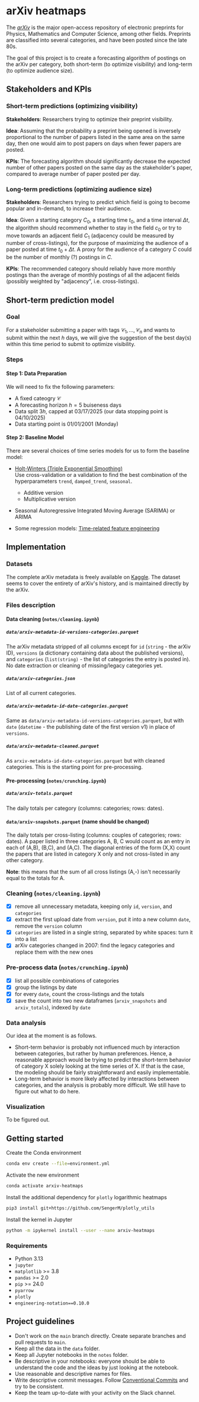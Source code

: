 # arXiv heatmaps

The _[arXiv](https://arxiv.org)_ is the major open-access repository of electronic preprints for Physics, Mathematics and Computer Science, among other fields.  Preprints are classified into several categories, and have been posted since the late 80s.

The goal of this project is to create a forecasting algorithm of postings on the arXiv per category, both short-term (to optimize visibility) and long-term (to optimize audience size).


## Stakeholders and KPIs
### Short-term predictions (optimizing visibility)
**Stakeholders**: Researchers trying to optimize their preprint visibility.

**Idea**: Assuming that the probability a preprint being opened is inversely proportional to the number of papers listed in the same area on the same day, then one would aim to post papers on days when fewer papers are posted.

**KPIs**: The forecasting algorithm should significantly decrease the expected number of other papers posted on the same day as the stakeholder's paper, compared to average number of paper posted per day.


### Long-term predictions (optimizing audience size)
**Stakeholders**: Researchers trying to predict which field is going to become popular and in-demand, to increase their audience.

**Idea**: Given a starting category $C_0$, a starting time $t_0$, and a time interval $\Delta t$, the algorithm should recommend whether to stay in the field $c_0$ or try to move towards an adjacent field $C_1$ (adjacency could be measured by number of cross-listings), for the purpose of maximizing the audience of a paper posted at time $t_0 + \Delta t$.  A proxy for the audience of a category $C$ could be the number of monthly (?) postings in $C$.

**KPIs**: The recommended category should reliably have more monthly postings than the average of monthly postings of all the adjacent fields (possibly weighted by "adjacency", i.e. cross-listings).


## Short-term prediction model
### Goal

For a stakeholder submitting a paper with tags $\mathcal{C}_1,\dots,\mathcal{C}_n$ and wants to submit within the next $h$ days, we will give the suggestion of the best day(s) within this time period to submit to optimize visibility.

### Steps

#### Step 1: Data Preparation
We will need to fix the following parameters:
- A fixed cateogry $\mathcal{C}$
- A forecasting horizon $h=5$ buiseness days
- Data split $3h$, capped at 03/17/2025 (our data stopping point is 04/10/2025)
- Data starting point is 01/01/2001 (Monday)

#### Step 2: Baseline Model
There are several choices of time series models for us to form the baseline model:
- [Holt-Winters (Triple Exponential Smoothing)](https://www.statsmodels.org/devel/generated/statsmodels.tsa.holtwinters.ExponentialSmoothing.html)  
    Use cross-validation or a validation to find the best combination of the hyperparameters `trend`, `damped_trend`, `seasonal`.  
    - Additive version
    - Multiplicative version

- Seasonal Autoregressive Integrated Moving Average (SARIMA) or ARIMA
- Some regression models: [Time-related feature engineering](https://scikit-learn.org/stable/auto_examples/applications/plot_cyclical_feature_engineering.html#time-related-feature-engineering)


## Implementation

### Datasets
The complete arXiv metadata is freely available on [Kaggle](https://www.kaggle.com/datasets/Cornell-University/arxiv/data).  The dataset seems to cover the entirety of arXiv's history, and is maintained directly by the arXiv.

### Files description
#### Data cleaning (`notes/cleaning.ipynb`)
##### `data/arxiv-metadata-id-versions-categories.parquet`
The arXiv metadata stripped of all columns except for `id` (`string` - the arXiv ID), `versions` (a dictionary containing data about the published versions), and `categories` (`list(string)` - the list of categories the entry is posted in).  No date extraction or cleaning of missing/legacy categories yet.

##### `data/arxiv-categories.json`
List of all current categories.

##### `data/arxiv-metadata-id-date-categories.parquet`
Same as `data/arxiv-metadata-id-versions-categories.parquet`, but with `date` (`datetime` - the publishing date of the first version v1) in place of `versions`.

##### `data/arxiv-metadata-cleaned.parquet`
As `arxiv-metadata-id-date-categories.parquet` but with cleaned categories.  This is the starting point for pre-processing.

#### Pre-processing (`notes/crunching.ipynb`)
##### `data/arxiv-totals.parquet`
The daily totals per category (columns: categories; rows: dates).

#### `data/arxiv-snapshots.parquet` (name should be changed)
The daily totals per cross-listing (columns: couples of categories; rows: dates).  A paper listed in three categories A, B, C would count as an entry in each of (A,B), (B,C), and (A,C).  The diagonal entries of the form (X,X) count the papers that are listed in category X only and not cross-listed in any other category.

**Note**: this means that the sum of all cross listings (A,-) isn't necessarily equal to the totals for A.

### Cleaning (`notes/cleaning.ipynb`)
- [x] remove all unnecessary metadata, keeping only `id`, `version`, and `categories`
- [x] extract the first upload date from `version`, put it into a new column `date`, remove the `version` column
- [x] `categories` are listed in a single string, separated by white spaces: turn it into a list
- [x] arXiv categories changed in 2007: find the legacy categories and replace them with the new ones

### Pre-process data (`notes/crunching.ipynb`)
- [x] list all possible combinations of categories
- [x] group the listings by date
- [x] for every `date`, count the cross-listings and the totals
- [x] save the count into two new dataframes (`arxiv_snapshots` and `arxiv_totals`), indexed by `date`

### Data analysis
Our idea at the moment is as follows.
- Short-term behavior is probably not influenced much by interaction between categories, but rather by human preferences.  Hence, a reasonable approach would be trying to predict the short-term behavior of category X solely looking at the time series of X.  If that is the case, the modeling should be fairly straightforward and easily implementable.
- Long-term behavior is more likely affected by interactions between categories, and the analysis is probably more difficult.  We still have to figure out what to do here.


### Visualization
To be figured out.

## Getting started
Create the Conda environment
```sh
conda env create --file=environment.yml
```

Activate the new environment
```sh
conda activate arxiv-heatmaps
```

Install the additional dependency for `plotly` logarithmic heatmaps
```sh
pip3 install git+https://github.com/SengerM/plotly_utils
```

Install the kernel in Jupyter
```sh
python -m ipykernel install --user --name arxiv-heatmaps
```

### Requirements
- Python 3.13
- `jupyter`
- `matplotlib` >= 3.8
- `pandas` >= 2.0
- `pip` >= 24.0
- `pyarrow` 
- `plotly`
- `engineering-notation==0.10.0`

## Project guidelines
- Don't work on the `main` branch directly.  Create separate branches and pull requests to `main`.
- Keep all the data in the `data` folder.
- Keep all Jupyter notebooks in the `notes` folder.
- Be descriptive in your notebooks: everyone should be able to understand the code and the ideas by just looking at the notebook.
- Use reasonable and descriptive names for files.
- Write descriptive commit messages.  Follow [Conventional Commits](https://www.conventionalcommits.org/en/v1.0.0/) and try to be consistent.
- Keep the team up-to-date with your activity on the Slack channel.